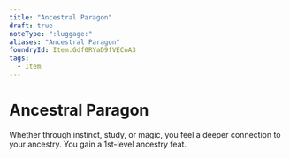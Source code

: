 ```yaml
---
title: "Ancestral Paragon"
draft: true
noteType: ":luggage:"
aliases: "Ancestral Paragon"
foundryId: Item.Gdf0RYaD9fVECoA3
tags:
  - Item
---
```


# Ancestral Paragon

Whether through instinct, study, or magic, you feel a deeper connection to your ancestry. You gain a 1st-level ancestry feat.
